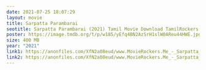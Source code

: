 ```yaml
---
date: 2021-07-25 18:07:29
layout: movie
title: Sarpatta Parambarai
seotitle: Sarpatta Parambarai (2021) Tamil Movie Download TamilRockers HD Moviesda
poster: https://image.tmdb.org/t/p/w185/yEfq4BN2AzSrH1slW0AReu44HWE.jpg
size: 400 MB
year: "2021"
link1: https://anonfiles.com/XfN2a08eud/www.MovieRockers.Me_-_Sarpatta_Parambarai_2021_Tamil_HD_480p_mp4
link2: https://anonfiles.com/XfN2a08eud/www.MovieRockers.Me_-_Sarpatta_Parambarai_2021_Tamil_HD_480p_mp4
---
```

